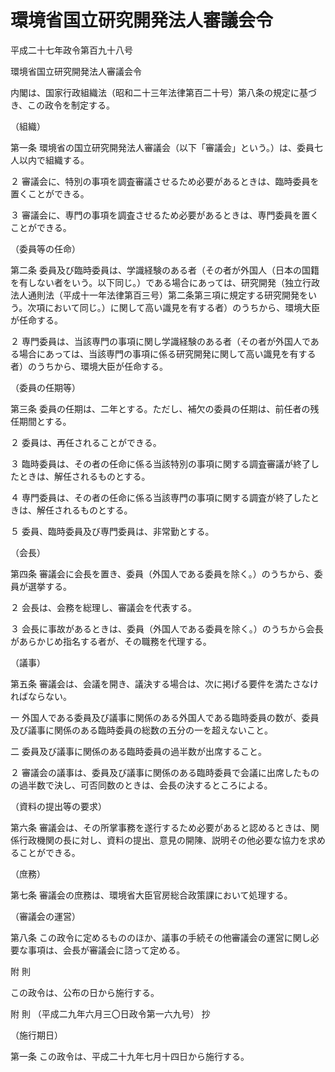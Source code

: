 # 環境省国立研究開発法人審議会令

平成二十七年政令第百九十八号

環境省国立研究開発法人審議会令

内閣は、国家行政組織法（昭和二十三年法律第百二十号）第八条の規定に基づき、この政令を制定する。

（組織）

第一条 環境省の国立研究開発法人審議会（以下「審議会」という。）は、委員七人以内で組織する。

２ 審議会に、特別の事項を調査審議させるため必要があるときは、臨時委員を置くことができる。

３ 審議会に、専門の事項を調査させるため必要があるときは、専門委員を置くことができる。

（委員等の任命）

第二条 委員及び臨時委員は、学識経験のある者（その者が外国人（日本の国籍を有しない者をいう。以下同じ。）である場合にあっては、研究開発（独立行政法人通則法（平成十一年法律第百三号）第二条第三項に規定する研究開発をいう。次項において同じ。）に関して高い識見を有する者）のうちから、環境大臣が任命する。

２ 専門委員は、当該専門の事項に関し学識経験のある者（その者が外国人である場合にあっては、当該専門の事項に係る研究開発に関して高い識見を有する者）のうちから、環境大臣が任命する。

（委員の任期等）

第三条 委員の任期は、二年とする。ただし、補欠の委員の任期は、前任者の残任期間とする。

２ 委員は、再任されることができる。

３ 臨時委員は、その者の任命に係る当該特別の事項に関する調査審議が終了したときは、解任されるものとする。

４ 専門委員は、その者の任命に係る当該専門の事項に関する調査が終了したときは、解任されるものとする。

５ 委員、臨時委員及び専門委員は、非常勤とする。

（会長）

第四条 審議会に会長を置き、委員（外国人である委員を除く。）のうちから、委員が選挙する。

２ 会長は、会務を総理し、審議会を代表する。

３ 会長に事故があるときは、委員（外国人である委員を除く。）のうちから会長があらかじめ指名する者が、その職務を代理する。

（議事）

第五条 審議会は、会議を開き、議決する場合は、次に掲げる要件を満たさなければならない。

一 外国人である委員及び議事に関係のある外国人である臨時委員の数が、委員及び議事に関係のある臨時委員の総数の五分の一を超えないこと。

二 委員及び議事に関係のある臨時委員の過半数が出席すること。

２ 審議会の議事は、委員及び議事に関係のある臨時委員で会議に出席したものの過半数で決し、可否同数のときは、会長の決するところによる。

（資料の提出等の要求）

第六条 審議会は、その所掌事務を遂行するため必要があると認めるときは、関係行政機関の長に対し、資料の提出、意見の開陳、説明その他必要な協力を求めることができる。

（庶務）

第七条 審議会の庶務は、環境省大臣官房総合政策課において処理する。

（審議会の運営）

第八条 この政令に定めるもののほか、議事の手続その他審議会の運営に関し必要な事項は、会長が審議会に諮って定める。

附 則

この政令は、公布の日から施行する。

附 則 （平成二九年六月三〇日政令第一六九号） 抄

（施行期日）

第一条 この政令は、平成二十九年七月十四日から施行する。
